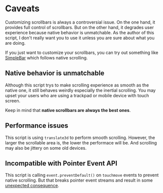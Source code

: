 # Caveats

Customizing scrollbars is always a controversial issue. On the one hand, it provides full control of scrollbars. But on the other hand, it degrades user experience because native behavior is unmatchable. As the author of this script, I don't really want you to use it unless you are sure about what you are doing.

If you just want to customize your scrollbars, you can try out something like [SimpleBar](https://github.com/Grsmto/simplebar) which follows native scrolling.

## Native behavior is unmatchable

Although this script trys to make scrolling experience as smooth as the native one, it still behaves weirdly especially the inertial scrolling. You may upset your users who are using a trackpad or mobile device with touch screen.

Keep in mind that **native scrollbars are always the best ones**.

## Performance issues

This script is using `translate3d` to perform smooth scrolling. However, the larger the scrollable area is, the lower the performace will be. And scrolling may also be jittery on some old devices.

## Incompatible with Pointer Event API

This script is calling `event.preventDefault()` on `touchmove` events to prevent native scrolling. But that breaks pointer event streams and result in some [unexpected consequence](https://github.com/idiotWu/smooth-scrollbar/issues/111).
